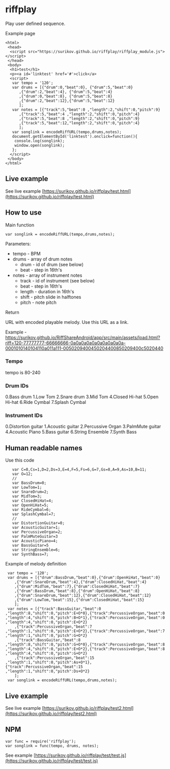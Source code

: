 # riffplay

Play user defined sequence.

Example page

```
<html>
 <head>
  <script src="https://surikov.github.io/riffplay/riffplay_module.js"></script>
 </head>
 <body>
  <h1>test</h1>
  <p><a id='linktest' href='#'>click</a>
  <script>
   var tempo = '120';
   var drums = [{"drum":0,"beat":0}, {"drum":5,"beat":0}
      ,{"drum":2,"beat":4}, {"drum":5,"beat":4}
      ,{"drum":0,"beat":8}, {"drum":5,"beat":8}
      ,{"drum":2,"beat":12},{"drum":5,"beat":12}
      ];
   var notes = [{"track":5,"beat":0 ,"length":2,"shift":0,"pitch":9}
      ,{"track":5,"beat":4 ,"length":2,"shift":0,"pitch":4}
      ,{"track":5,"beat":8 ,"length":2,"shift":0,"pitch":9}
      ,{"track":5,"beat":12,"length":2,"shift":0,"pitch":4}
      ];
   var songlink = encodeRiffURL(tempo,drums,notes);
   document.getElementById('linktest').onclick=function(){
    console.log(songlink);
    window.open(songlink);
   };
  </script>
 </body>
</html>
```

## Live example

See live example [https://surikov.github.io/riffplay/test.html](https://surikov.github.io/riffplay/test.html)

## How to use

Main function

```
var songlink = encodeRiffURL(tempo,drums,notes);
```

Parameters:

- tempo - BPM
- drums - array of drum notes
  - drum - id of drum (see below)
  - beat - step in 16th's
- notes - array of instrument notes
  - track - id of instrument (see below)
  - beat - step in 16th's
  - length - duration in 16th's
  - shift - pitch slide in halftones
  - pitch - note pitch
  
Return

URL with encoded playable melody. Use this URL as a link.

Example - https://surikov.github.io/RiffShareAndroid/app/src/main/assets/load.html?riff=120-77777777-66666666-0a0a0a0a0a0a0a0a0a0a-0001010140104110a011a111-0050209400450204400850209400c5020440

### Tempo

tempo is 80-240

### Drum IDs

   0.Bass drum
   1.Low Tom
   2.Snare drum
   3.Mid Tom
   4.Closed Hi-hat
   5.Open Hi-hat
   6.Ride Cymbal
   7.Splash Cymbal

### Instrument IDs

   0.Distortion guitar
   1.Acoustic guitar
   2.Percussive Organ
   3.PalmMute guitar
   4.Acoustic Piano
   5.Bass guitar
   6.String Ensemble
   7.Synth Bass

## Human readable names

Use this code

```
   var C=0,Cs=1,D=2,Ds=3,E=4,F=5,Fs=6,G=7,Gs=8,A=9,As=10,B=11;
   var O=12;
   //
   var BassDrum=0;
   var LowTom=1;
   var SnareDrum=2;
   var MidTom=3;
   var ClosedHiHat=4;
   var OpenHiHat=5;
   var RideCymbal=6;
   var SplashCymbal=7;
   //
   var DistortionGuitar=0;
   var AcousticGuitar=1;
   var PercussiveOrgan=2;
   var PalmMuteGuitar=3
   var AcousticPiano=4;
   var BassGuitar=5
   var StringEnsemble=6;
   var SynthBass=7;
```

Example of melody definition

```
 var tempo = '120';
 var drums = [{"drum":BassDrum,"beat":0},{"drum":OpenHiHat,"beat":0}
    ,{"drum":SnareDrum,"beat":4},{"drum":ClosedHiHat,"beat":4}
    ,{"drum":MidTom,"beat":7},{"drum":ClosedHiHat,"beat":7}
    ,{"drum":BassDrum,"beat":8},{"drum":OpenHiHat,"beat":8}
    ,{"drum":SnareDrum,"beat":12},{"drum":ClosedHiHat,"beat":12}
    ,{"drum":LowTom,"beat":15},{"drum":ClosedHiHat,"beat":15}
    ];
 var notes = [{"track":BassGuitar,"beat":0 ,"length":8,"shift":0,"pitch":E+O*0},{"track":PercussiveOrgan,"beat":0 ,"length":4,"shift":0,"pitch":B+O*1},{"track":PercussiveOrgan,"beat":0 ,"length":4,"shift":0,"pitch":E+O*2}
    ,{"track":PercussiveOrgan,"beat":7 ,"length":1,"shift":0,"pitch":E+O*2},{"track":PercussiveOrgan,"beat":7 ,"length":1,"shift":0,"pitch":G+O*2}
    ,{"track":BassGuitar,"beat":8 ,"length":8,"shift":0,"pitch":G+O*0},{"track":PercussiveOrgan,"beat":8 ,"length":4,"shift":0,"pitch":E+O*2},{"track":PercussiveOrgan,"beat":8 ,"length":4,"shift":0,"pitch":G+O*2}
    ,{"track":PercussiveOrgan,"beat":15 ,"length":1,"shift":0,"pitch":As+O*1},{"track":PercussiveOrgan,"beat":15 ,"length":1,"shift":0,"pitch":Ds+O*2}
    ];
 var songlink = encodeRiffURL(tempo,drums,notes);
```

## Live example

See live example [https://surikov.github.io/riffplay/test2.html](https://surikov.github.io/riffplay/test2.html)

## NPM

```
var func = require('riffplay');
var songlink = func(tempo, drums, notes);
```

See example [https://surikov.github.io/riffplay/test/test.js](https://surikov.github.io/riffplay/test/test.js)